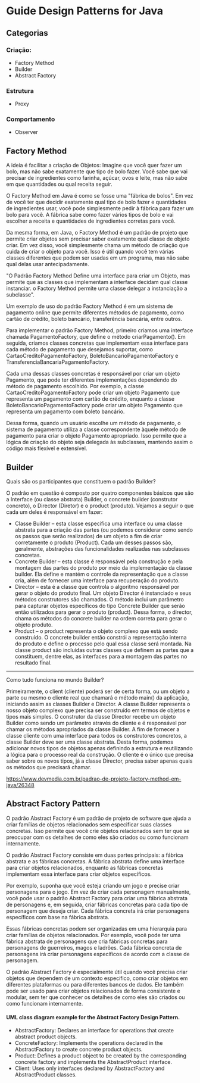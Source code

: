 # Guide Design Patterns for Java

## Categorias

### Criação:
- Factory Method
- Builder
- Abstract Factory

### Estrutura
- Proxy

### Comportamento
- Observer


## Factory Method

A ideia é facilitar a criação de Objetos:
Imagine que você quer fazer um bolo, mas não sabe exatamente que tipo de bolo fazer. Você sabe que vai precisar de ingredientes como farinha, açúcar, ovos e leite, mas não sabe em que quantidades ou qual receita seguir.

O Factory Method em Java é como se fosse uma "fábrica de bolos". Em vez de você ter que decidir exatamente qual tipo de bolo fazer e quantidades de ingredientes usar, você pode simplesmente pedir à fábrica para fazer um bolo para você. A fábrica sabe como fazer vários tipos de bolo e vai escolher a receita e quantidades de ingredientes corretas para você.

Da mesma forma, em Java, o Factory Method é um padrão de projeto que permite criar objetos sem precisar saber exatamente qual classe de objeto criar. Em vez disso, você simplesmente chama um método de criação que cuida de criar o objeto para você. Isso é útil quando você tem várias classes diferentes que podem ser usadas em um programa, mas não sabe qual delas usar antecipadamente.

"O Padrão Factory Method Define uma interface para criar um Objeto, mas permite que as classes que implementam a interface decidam qual classe instanciar. 
o Factory Method permite uma classe delegar a instanciação a subclasse".

Um exemplo de uso do padrão Factory Method é em um sistema de pagamento online que permite diferentes métodos de pagamento, como cartão de crédito, boleto bancário, transferência bancária, entre outros.

Para implementar o padrão Factory Method, primeiro criamos uma interface chamada PagamentoFactory, que define o método criarPagamento(). Em seguida, criamos classes concretas que implementam essa interface para cada método de pagamento que desejamos suportar, como CartaoCreditoPagamentoFactory, BoletoBancarioPagamentoFactory e TransferenciaBancariaPagamentoFactory.

Cada uma dessas classes concretas é responsável por criar um objeto Pagamento, que pode ter diferentes implementações dependendo do método de pagamento escolhido. Por exemplo, a classe CartaoCreditoPagamentoFactory pode criar um objeto Pagamento que representa um pagamento com cartão de crédito, enquanto a classe BoletoBancarioPagamentoFactory pode criar um objeto Pagamento que representa um pagamento com boleto bancário.

Dessa forma, quando um usuário escolhe um método de pagamento, o sistema de pagamento utiliza a classe correspondente àquele método de pagamento para criar o objeto Pagamento apropriado. Isso permite que a lógica de criação do objeto seja delegada às subclasses, mantendo assim o código mais flexível e extensível.

## Builder


Quais são os participantes que constituem o padrão Builder?

O padrão em questão é composto por quatro componentes básicos que são a Interface (ou classe abstrata) Builder, o concrete builder (construtor concreto), o Director (Diretor) e o product (produto). Vejamos a seguir o que cada um deles é responsável em fazer:

- Classe Builder – esta classe especifica uma interface ou uma classe abstrata para a criação das partes (ou podemos considerar como sendo os passos que serão realizados) de um objeto a fim de criar corretamente o produto (Product). Cada um desses passos são, geralmente, abstrações das funcionalidades realizadas nas subclasses concretas.
- Concrete Builder – esta classe é responsável pela construção e pela montagem das partes do produto por meio da implementação da classe builder. Ela define e mantém o controle da representação que a classe cria, além de fornecer uma interface para recuperação do produto.
- Director – esta é a classe que controla o algoritmo responsável por gerar o objeto do produto final. Um objeto Director é instanciado e seus métodos construtores são chamados. O método inclui um parâmetro para capturar objetos específicos do tipo Concrete Builder que serão então utilizados para gerar o produto (product). Dessa forma, o director, chama os métodos do concrete builder na ordem correta para gerar o objeto produto.
- Product – o product representa o objeto complexo que está sendo construído. O concrete builder então constrói a representação interna do produto e define o processo pelo qual essa classe será montada. Na classe product são incluídas outras classes que definem as partes que a constituem, dentre elas, as interfaces para a montagem das partes no resultado final.

---
Como tudo funciona no mundo Builder?

Primeiramente, o client (cliente) poderá ser de certa forma, ou um objeto a parte ou mesmo o cliente real que chamará o método main() da aplicação, iniciando assim as classes Builder e Director. A classe Builder representa o nosso objeto complexo que precisa ser construído em termos de objetos e tipos mais simples. O construtor da classe Director recebe um objeto Builder como sendo um parâmetro através do cliente e é responsável por chamar os métodos apropriados da classe Builder. A fim de fornecer a classe cliente com uma interface para todos os construtores concretos, a classe Builder deve ser uma classe abstrata. Desta forma, podemos adicionar novos tipos de objetos apenas definindo a estrutura e reutilizando a lógica para o processo real da construção. O cliente é o único que precisa saber sobre os novos tipos, já a classe Director, precisa saber apenas quais os métodos que precisará chamar.

https://www.devmedia.com.br/padrao-de-projeto-factory-method-em-java/26348

## Abstract Factory Pattern

O padrão Abstract Factory é um padrão de projeto de software que ajuda a criar famílias de objetos relacionados sem especificar suas classes concretas. Isso permite que você crie objetos relacionados sem ter que se preocupar com os detalhes de como eles são criados ou como funcionam internamente.

O padrão Abstract Factory consiste em duas partes principais: a fábrica abstrata e as fábricas concretas. A fábrica abstrata define uma interface para criar objetos relacionados, enquanto as fábricas concretas implementam essa interface para criar objetos específicos.

Por exemplo, suponha que você esteja criando um jogo e precise criar personagens para o jogo. Em vez de criar cada personagem manualmente, você pode usar o padrão Abstract Factory para criar uma fábrica abstrata de personagens e, em seguida, criar fábricas concretas para cada tipo de personagem que deseja criar. Cada fábrica concreta irá criar personagens específicos com base na fábrica abstrata.

Essas fábricas concretas podem ser organizadas em uma hierarquia para criar famílias de objetos relacionados. Por exemplo, você pode ter uma fábrica abstrata de personagens que cria fábricas concretas para personagens de guerreiros, magos e ladrões. Cada fábrica concreta de personagens irá criar personagens específicos de acordo com a classe de personagem.

O padrão Abstract Factory é especialmente útil quando você precisa criar objetos que dependem de um contexto específico, como criar objetos em diferentes plataformas ou para diferentes bancos de dados. Ele também pode ser usado para criar objetos relacionados de forma consistente e modular, sem ter que conhecer os detalhes de como eles são criados ou como funcionam internamente.

#### UML class diagram example for the Abstract Factory Design Pattern. 
- AbstractFactory: Declares an interface for operations that create abstract product objects. 
- ConcreteFactory: Implements the operations declared in the AbstractFactory to create concrete product objects.
- Product: Defines a product object to be created by the corresponding concrete factory and implements the AbstractProduct interface.
- Client: Uses only interfaces declared by AbstractFactory and AbstractProduct classes.

